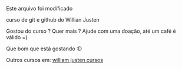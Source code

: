 Este arquivo foi modificado

curso de git e github do Willian Justen

Gostou do curso ? Quer mais ? Ajude com uma doação, até um café é válido =)

Que bom que está gostando :D

Outros cursos em: [william justen cursos](http://williamjusten.teachable.com)
